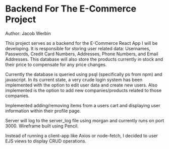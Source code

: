 <h1>Backend For The E-Commerce Project</h1>

<p>Author: Jacob Werbin</p>

<p>This project serves as a backend for the E-Commerce React App I will be developing. It is responsible for storing user related data: Usernames, Passwords, Credit Card Numbers, Addresses, Phone Numbers, and Email Addresses.  This database will also store the products currently in stock and their price to compensate for any price changes.</p>

<p>Currently the database is queried using psql (specifically ps from npm) and javascript. In its current state, a very crude login system has been implemented with the option to edit user data and create new users. Also implemented is the option to add new companies/products related to those companies.</p>

<p>Implemented adding/removing items from a users cart and displaying user information within their profile page.</p>

<p>Server will log to the server_log file using morgan and currently runs on port 3000. Wireframe built using Pencil.</p>

<p>Instead of running a client-app like Axios or node-fetch, I decided to user EJS views to display CRUD operations.</p>